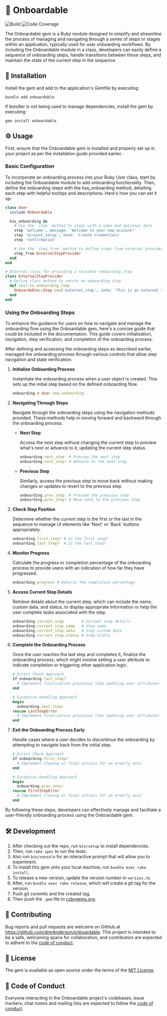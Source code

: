 # 🚀 Onboardable

![Build](https://img.shields.io/github/actions/workflow/status/dmrAnderson/onboardable/ci.yml)
![Code Coverage](https://img.shields.io/coverallsCoverage/github/dmrAnderson/onboardable)

The Onboardable gem is a Ruby module designed to simplify and streamline the
process of managing and navigating through a series of steps or stages within
an application, typically used for user onboarding workflows. By including
the Onboardable module in a class, developers can easily define a sequence
of onboarding steps, handle transitions between these steps, and maintain
the state of the current step in the sequence.

## 🔌 Installation

Install the gem and add to the application's Gemfile by executing:

```shell
bundle add onboardable
```

If bundler is not being used to manage dependencies, install the gem by executing:

```shell
gem install onboardable
```

## ⚙️ Usage

First, ensure that the Onboardable gem is installed and properly set up in your
project as per the installation guide provided earlier.

### Basic Configuration

   To incorporate an onboarding process into your Ruby User class, start by
   including the Onboardable module to add onboarding functionality. Then,
   define the onboarding steps with the has_onboarding method, detailing each
   step with helpful tooltips and descriptions. Here's how you can set it up:

   ```ruby
   class User
     include Onboardable

     has_onboarding do
       # Use the `step` method to steps with a name and optional data
       step 'welcome', message: 'Welcome to your new account!'
       step 'account_setup', task: 'Create credentials'
       step 'confirmation'

       # Use the `step_from` method to define steps from external providers
       step_from ExternalStepProvider
     end
   end

   # External class for providing a reusable onboarding step
   class ExternalStepProvider
     # Define class method to return an onboarding step
     def self.to_onboarding_step
       Onboardable::Step.new('external_step', info: 'This is an external step.')
     end
   end
   ```

### Using the Onboarding Steps

To enhance the guidance for users on how to navigate and manage the
onboarding flow using the Onboardable gem, here's a concise guide that
could be included in the documentation. This guide covers initialization,
navigation, step verification, and completion of the onboarding process.

After defining and accessing the onboarding steps as described
earlier, managed the onboarding process through various controls
that allow step navigation and state verification:

1. **Initialize Onboarding Process**

   Instantiate the onboarding process when a user object is created.
   This sets up the initial step based on the defined onboarding flow.

   ```ruby
   onboarding = User.new.onboarding
   ```

1. **Navigating Through Steps**

   Navigate through the onboarding steps using the navigation methods provided.
   These methods help in moving forward and backward through the onboarding process.

   - **Next Step**

      Access the next step without changing the current step to preview
      what's next or advance to it, updating the current step status.

      ```ruby
      onboarding.next_step  # Preview the next step
      onboarding.next_step! # Advance to the next step
      ```

   - **Previous Step**

     Similarly, access the previous step to move back without
     making changes or updates to revert to the previous step.

     ```ruby
     onboarding.prev_step  # Preview the previous step
     onboarding.prev_step! # Move back to the previous step
     ```

1. **Check Step Position**

   Determine whether the current step is the first or the last in the sequence
   to manage UI elements like 'Next' or 'Back' buttons appropriately.

   ```ruby
   onboarding.first_step? # Is the first step?
   onboarding.last_step?  # Is the last step?
   ```

1. **Monitor Progress**

   Calculate the progress or completion percentage of the onboarding process
   to provide users with an indication of how far they have progressed.

   ```ruby
   onboarding.progress # Returns the completion percentage
   ```

1. **Access Current Step Details**

   Retrieve details about the current step, which can include the name,
   custom data, and status, to display appropriate information or help
   the user complete tasks associated with the step.

   ```ruby
   onboarding.current_step        # Current step details
   onboarding.current_step.name   # Step name
   onboarding.current_step.data   # Step custom data
   onboarding.current_step.status # Step status
   ```

1. **Complete the Onboarding Process**

   Once the user reaches the last step and completes it, finalize the
   onboarding process, which might involve setting a user attribute to
   indicate completion or triggering other application logic.

   ```ruby
   # Direct Check Approach
   if onboarding.last_step?
     # Implement finalization processes like updating user attributes
   end

   # Exception Handling Approach
   begin
     onboarding.next_step!
   rescue LastStepError
     # Implement finalization processes like updating user attributes
   end
   ```

1. **Exit the Onboarding Process Early**

   Handle cases where a user decides to discontinue the onboarding
   by attempting to navigate back from the initial step.

   ```ruby
   # Direct Check Approach
   if onboarding.first_step?
     # Implement cleanup or final actions for an orderly exit
   end

   # Exception Handling Approach
   begin
     onboarding.prev_step!
   rescue FirstStepError
     # Implement cleanup or final actions for an orderly exit
   end
   ```

By following these steps, developers can effectively manage and facilitate a
user-friendly onboarding process using the Onboardable gem.

## 🛠 Development

1. After checking out the repo, run `bin/setup` to install dependencies.
1. Then, run `rake spec` to run the tests.
1. Also run `bin/console` for an interactive prompt that will allow you to experiment.
1. To install this gem onto your local machine, run `bundle exec rake install`.
1. To release a new version, update the version number in `version.rb`.
1. After, run `bundle exec rake release`, which will create a git tag for the version.
1. Push git commits and the created tag.
1. Then push the `.gem` file to [rubygems.org](https://rubygems.org).

## 🤝 Contributing

Bug reports and pull requests are welcome on GitHub at <https://github.com/dmrAnderson/onboardable>.
This project is intended to be a safe, welcoming space for collaboration,
and contributors are expected to adhere to the [code of conduct](https://github.com/dmrAnderson/onboardable/blob/main/CODE_OF_CONDUCT.md).

## 📃 License

The gem is available as open source under the terms of the [MIT License](https://opensource.org/licenses/MIT).

## 📜 Code of Conduct

Everyone interacting in the Onboardable project's codebases, issue trackers,
chat rooms and mailing lists are expected to follow the [code of conduct](https://github.com/dmrAnderson/onboardable/blob/main/CODE_OF_CONDUCT.md).
